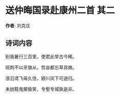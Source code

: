 # 送仲晦国录赴康州二首  其二

**作者**: 刘克庄

## 诗词内容

别我暑行三百里，使君此举古今稀。

班荆不以牙旗从，剪韭都忘草具微。

浪汩鸢飞毋久住，颍川凤下可遄归。

未妨黠鬼揶揄笑，专壑专城孰是非。


